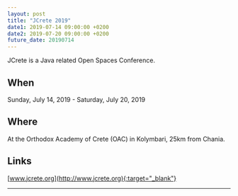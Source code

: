 ```yaml
---
layout: post
title: "JCrete 2019"
date1: 2019-07-14 09:00:00 +0200
date2: 2019-07-20 09:00:00 +0200
future_date: 20190714
---
```


JCrete is a Java related Open Spaces Conference. 

## When 
Sunday, July 14, 2019 - Saturday, July 20, 2019 

## Where
At the Orthodox Academy of Crete (OAC) in Kolymbari, 25km from Chania. 

## Links
[www.jcrete.org](http://www.jcrete.org){:target="_blank"}

---
